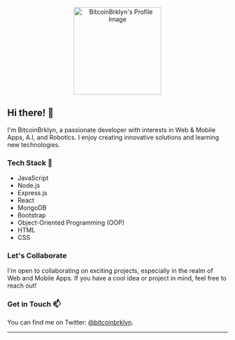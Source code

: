 <div align="center">
  <img src="https://your-profile-image-url-here" alt="BitcoinBrklyn's Profile Image" width="200">
</div>

## Hi there! 👋

I'm BitcoinBrklyn, a passionate developer with interests in Web & Mobile Apps, A.I, and Robotics. I enjoy creating innovative solutions and learning new technologies.

### Tech Stack 🚀

- JavaScript
- Node.js
- Express.js
- React
- MongoDB
- Bootstrap
- Object-Oriented Programming (OOP)
- HTML
- CSS

### Let's Collaborate 

I'm open to collaborating on exciting projects, especially in the realm of Web and Mobile Apps. If you have a cool idea or project in mind, feel free to reach out!

### Get in Touch 📫

You can find me on Twitter: [@bitcoinbrklyn](https://twitter.com/bitcoinbrklyn).

---


